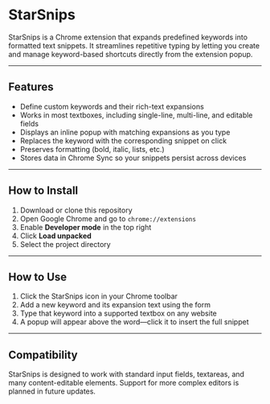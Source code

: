 # StarSnips

StarSnips is a Chrome extension that expands predefined keywords into formatted text snippets. It streamlines repetitive typing by letting you create and manage keyword-based shortcuts directly from the extension popup.

---

## Features

- Define custom keywords and their rich-text expansions
- Works in most textboxes, including single-line, multi-line, and editable fields
- Displays an inline popup with matching expansions as you type
- Replaces the keyword with the corresponding snippet on click
- Preserves formatting (bold, italic, lists, etc.)
- Stores data in Chrome Sync so your snippets persist across devices

---

## How to Install

1. Download or clone this repository
2. Open Google Chrome and go to `chrome://extensions`
3. Enable **Developer mode** in the top right
4. Click **Load unpacked**
5. Select the project directory

---

## How to Use

1. Click the StarSnips icon in your Chrome toolbar
2. Add a new keyword and its expansion text using the form
3. Type that keyword into a supported textbox on any website
4. A popup will appear above the word—click it to insert the full snippet

---

## Compatibility

StarSnips is designed to work with standard input fields, textareas, and many content-editable elements. Support for more complex editors is planned in future updates.
